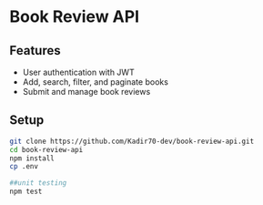 # Book Review API

## Features
- User authentication with JWT
- Add, search, filter, and paginate books
- Submit and manage book reviews

## Setup
```bash
git clone https://github.com/Kadir70-dev/book-review-api.git
cd book-review-api
npm install
cp .env

##unit testing
npm test